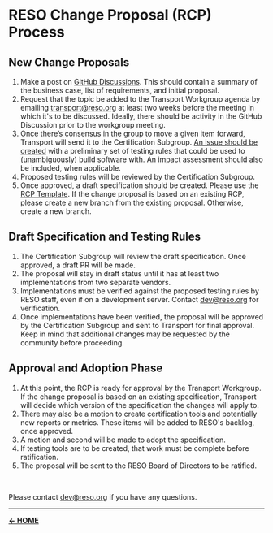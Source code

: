 # RESO Change Proposal (RCP) Process

## New Change Proposals
1. Make a post on [GitHub Discussions](https://github.com/RESOStandards/transport/discussions). This should contain a summary of the business case, list of requirements, and initial proposal.
2. Request that the topic be added to the Transport Workgroup agenda by emailing transport@reso.org at least two weeks before the meeting in which it's to be discussed. Ideally, there should be activity in the GitHub Discussion prior to the workgroup meeting. 
3. Once there’s consensus in the group to move a given item forward, Transport will send it to the Certification Subgroup. [An issue should be created](https://github.com/RESOStandards/transport/issues/new) with a preliminary set of testing rules that could be used to (unambiguously) build software with. An impact assessment should also be included, when applicable.
4. Proposed testing rules will be reviewed by the Certification Subgroup.
5. Once approved, a draft specification should be created. Please use the [RCP Template](./rcp-template.md). If the change proposal is based on an existing RCP, please create a new branch from the existing proposal. Otherwise, create a new branch.

## Draft Specification and Testing Rules
1. The Certification Subgroup will review the draft specification. Once approved, a draft PR will be made.
2. The proposal will stay in draft status until it has at least two implementations from two separate vendors.
3. Implementations must be verified against the proposed testing rules by RESO staff, even if on a development server. Contact dev@reso.org for verification.
4. Once implementations have been verified, the proposal will be approved by the Certification Subgroup and sent to Transport for final approval. Keep in mind that additional changes may be requested by the community before proceeding.

## Approval and Adoption Phase
1. At this point, the RCP is ready for approval by the Transport Workgroup. If the change proposal is based on an existing specification, Transport will decide which version of the specification the changes will apply to.
2. There may also be a motion to create certification tools and potentially new reports or metrics. These items will be added to RESO's backlog, once approved.
3. A motion and second will be made to adopt the specification. 
4. If testing tools are to be created, that work must be complete before ratification. 
5. The proposal will be sent to the RESO Board of Directors to be ratified.


<br />

Please contact dev@reso.org if you have any questions.

------

[**<- HOME**](./README.md)

